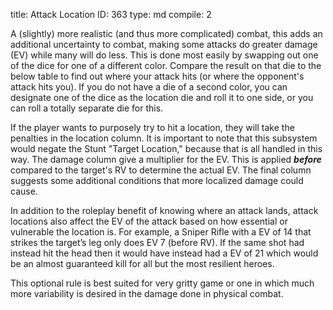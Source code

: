 title:          Attack Location
ID:             363
type:           md
compile:        2


A (slightly) more realistic (and thus more complicated) combat, this adds an additional uncertainty to combat, making some attacks do greater damage (EV) while many will do less. This is done most easily by swapping out one of the dice for one of a different color. Compare the  result on that die to the below table to find out where your attack hits (or where the opponent's attack hits you). If you do not have a die of a second color, you can designate one of the dice as the location die and roll it to one side, or you can roll a totally separate die for this.

If the player wants to purposely try to hit a location, they will take the penalties in the location column. It is important to note that this subsystem would negate the Stunt "Target Location," because that is all handled in this way. The damage column give a multiplier for the EV. This is applied ***before*** compared to the target's RV to determine the actual EV. The final column suggests some additional conditions that more localized damage could cause.
 
In addition to the roleplay benefit of knowing where an attack lands, attack locations also affect the EV of the attack based on how essential or vulnerable the location is. For example, a Sniper Rifle with a EV of 14 that strikes the target’s leg only does EV 7 (before RV). If the same shot had instead hit the head then it would have instead had a EV of 21 which would be an almost guaranteed kill for all but the most resilient heroes.

This optional rule is best suited for very gritty game or one in which much more variability is desired in the damage done in physical combat.
